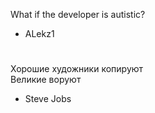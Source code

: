 What if the developer is autistic?
- ALekz1

# 

Хорошие художники копируют   
Великие воруют

- Steve Jobs
